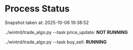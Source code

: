 # Process Status

Snapshot taken at: 2025-10-06 19:38:52

../wintrd/trade_algo.py --task price_update: **NOT RUNNING**

../wintrd/trade_algo.py --task buy_sell: **RUNNING**

